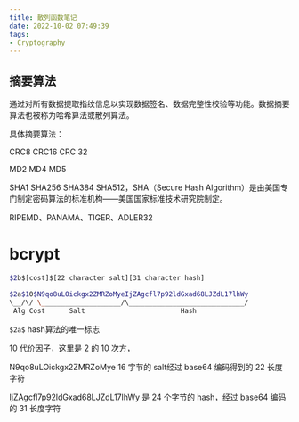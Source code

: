 ```yaml
---
title: 散列函数笔记
date: 2022-10-02 07:49:39
tags:
- Cryptography
---
```



## 摘要算法
通过对所有数据提取指纹信息以实现数据签名、数据完整性校验等功能。数据摘要算法也被称为哈希算法或散列算法。


具体摘要算法：

CRC8 CRC16 CRC 32

MD2 MD4 MD5 

SHA1 SHA256  SHA384  SHA512，SHA（Secure Hash Algorithm）是由美国专门制定密码算法的标准机构——美国国家标准技术研究院制定。

RIPEMD、PANAMA、TIGER、ADLER32 


# bcrypt

```bash
$2b$[cost]$[22 character salt][31 character hash]
```

```bash
$2a$10$N9qo8uLOickgx2ZMRZoMyeIjZAgcfl7p92ldGxad68LJZdL17lhWy
\__/\/ \____________________/\_____________________________/
 Alg Cost      Salt                        Hash
```
`$2a$` hash算法的唯一标志

10 代价因子，这里是 2 的 10 次方，

N9qo8uLOickgx2ZMRZoMye  16 字节的 salt经过 base64 编码得到的 22 长度字符


IjZAgcfl7p92ldGxad68LJZdL17lhWy 是 24 个字节的 hash，经过 base64 编码的 31 长度字符

